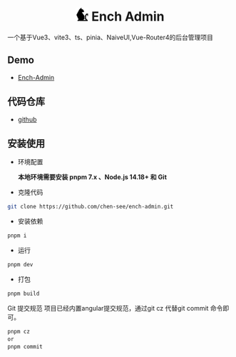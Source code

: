 <div align="center">
    <h1> <img src="./src/assets/svg/logo.svg" style="width:30px"/>  Ench Admin</h1>
</div>

一个基于Vue3、vite3、ts、pinia、NaiveUI,Vue-Router4的后台管理项目

## Demo

- [Ench-Admin](https://ench-admin.vercel.app/)

## 代码仓库

- [github](https://github.com/chen-see/ench-admin)

## 安装使用

- 环境配置
  
  **本地环境需要安装 pnpm 7.x 、Node.js 14.18+ 和 Git**

- 克隆代码

```bash
git clone https://github.com/chen-see/ench-admin.git
```

- 安装依赖

```bash
pnpm i
```

- 运行

```bash
pnpm dev
```

- 打包

```bash
pnpm build
```

Git 提交规范
项目已经内置angular提交规范，通过git cz 代替git commit 命令即可。
```bash
pnpm cz
or
pnpm commit
```